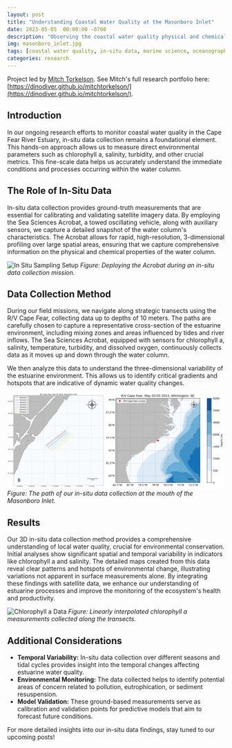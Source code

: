 ```yaml
---
layout: post
title: "Understanding Coastal Water Quality at the Masonboro Inlet"
date: 2023-05-05  00:00:00 -0700
description: "Observing the coastal water quality physical and chemical processes with 3-dimensional in-situ measurments."
img: masonboro_inlet.jpg
tags: [coastal water quality, in-situ data, marine science, oceanography, estuarine monitoring]
categories: research
---
```


Project led by [Mitch Torkelson](../MitchTorkelson/). See Mitch's full research portfolio here: [https://dinodiver.github.io/mitchtorkelson/](https://dinodiver.github.io/mitchtorkelson/).

## Introduction
In our ongoing research efforts to monitor coastal water quality in the Cape Fear River Estuary, in-situ data collection remains a foundational element. This hands-on approach allows us to measure direct environmental parameters such as chlorophyll a, salinity, turbidity, and other crucial metrics. This fine-scale data helps us accurately understand the immediate conditions and processes occurring within the water column.

## The Role of In-Situ Data
In-situ data collection provides ground-truth measurements that are essential for calibrating and validating satellite imagery data. By employing the Sea Sciences Acrobat, a towed oscillating vehicle, along with auxiliary sensors, we capture a detailed snapshot of the water column's characteristics. The Acrobat allows for rapid, high-resolution, 3-dimensional profiling over large spatial areas, ensuring that we capture comprehensive information on the physical and chemical properties of the water column.

![In Situ Sampling Setup](../assets/img/for_posts/Acrobat.png)
*Figure: Deploying the Acrobat during an in-situ data collection mission.*

## Data Collection Method
During our field missions, we navigate along strategic transects using the R/V Cape Fear, collecting data up to depths of 10 meters. The paths are carefully chosen to capture a representative cross-section of the estuarine environment, including mixing zones and areas influenced by tides and river inflows. The Sea Sciences Acrobat, equipped with sensors for chlorophyll a, salinity, temperature, turbidity, and dissolved oxygen, continuously collects data as it moves up and down through the water column.

We then analyze this data to understand the three-dimensional variability of the estuarine environment. This allows us to identify critical gradients and hotspots that are indicative of dynamic water quality changes.

![In Situ Data Study Site](../assets/img/for_posts/masonboro-studysite.png)
*Figure: The path of our in-situ data collection at the mouth of the Masonboro Inlet.*

## Results
Our 3D in-situ data collection method provides a comprehensive understanding of local water quality, crucial for environmental conservation. Initial analyses show significant spatial and temporal variability in indicators like chlorophyll a and salinity. The detailed maps created from this data reveal clear patterns and hotspots of environmental change, illustrating variations not apparent in surface measurements alone. By integrating these findings with satellite data, we enhance our understanding of estuarine processes and improve the monitoring of the ecosystem's health and productivity.

![Chlorophyll a Data](../assets/img/for_posts/chl.gif)
*Figure: Linearly interpolated chlorophyll a measurements collected along the transects.*

## Additional Considerations
- **Temporal Variability:** In-situ data collection over different seasons and tidal cycles provides insight into the temporal changes affecting estuarine water quality.
- **Environmental Monitoring:** The data collected helps to identify potential areas of concern related to pollution, eutrophication, or sediment resuspension.
- **Model Validation:** These ground-based measurements serve as calibration and validation points for predictive models that aim to forecast future conditions.

For more detailed insights into our in-situ data findings, stay tuned to our upcoming posts!  